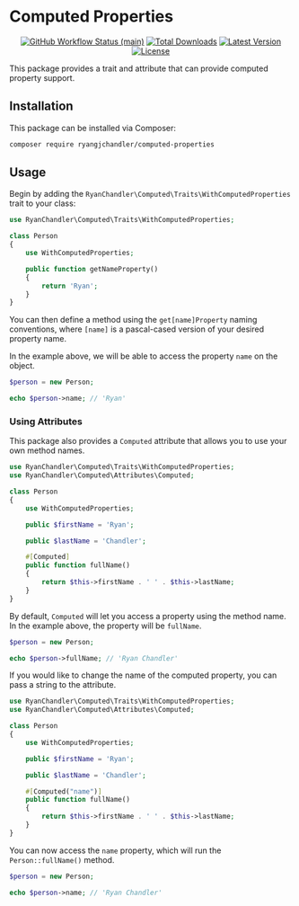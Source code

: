 # Computed Properties

<p align="center">
    <a href="https://github.com/ryangjchandler/computed-properties/actions"><img alt="GitHub Workflow Status (main)" src="https://img.shields.io/github/workflow/status/ryangjchandler/computed-properties/Tests/main"></a>
    <a href="https://packagist.org/packages/ryangjchandler/computed-properties"><img alt="Total Downloads" src="https://img.shields.io/packagist/dt/ryangjchandler/computed-properties"></a>
    <a href="https://packagist.org/packages/ryangjchandler/computed-properties"><img alt="Latest Version" src="https://img.shields.io/packagist/v/ryangjchandler/computed-properties"></a>
    <a href="https://packagist.org/packages/ryangjchandler/computed-properties"><img alt="License" src="https://img.shields.io/packagist/l/ryangjchandler/computed-properties"></a>
</p>

This package provides a trait and attribute that can provide computed property support.

## Installation

This package can be installed via Composer:

```bash
composer require ryangjchandler/computed-properties
```

## Usage

Begin by adding the `RyanChandler\Computed\Traits\WithComputedProperties` trait to your class:

```php
use RyanChandler\Computed\Traits\WithComputedProperties;

class Person
{
    use WithComputedProperties;

    public function getNameProperty()
    {
        return 'Ryan';
    }
}
```

You can then define a method using the `get[name]Property` naming conventions, where `[name]` is a pascal-cased version of your desired property name.

In the example above, we will be able to access the property `name` on the object.

```php
$person = new Person;

echo $person->name; // 'Ryan'
```

### Using Attributes

This package also provides a `Computed` attribute that allows you to use your own method names.

```php
use RyanChandler\Computed\Traits\WithComputedProperties;
use RyanChandler\Computed\Attributes\Computed;

class Person
{
    use WithComputedProperties;

    public $firstName = 'Ryan';

    public $lastName = 'Chandler';

    #[Computed]
    public function fullName()
    {
        return $this->firstName . ' ' . $this->lastName;
    }
}
```

By default, `Computed` will let you access a property using the method name. In the example above, the property will be `fullName`.

```php
$person = new Person;

echo $person->fullName; // 'Ryan Chandler'
```

If you would like to change the name of the computed property, you can pass a string to the attribute.

```php
use RyanChandler\Computed\Traits\WithComputedProperties;
use RyanChandler\Computed\Attributes\Computed;

class Person
{
    use WithComputedProperties;

    public $firstName = 'Ryan';

    public $lastName = 'Chandler';

    #[Computed("name")]
    public function fullName()
    {
        return $this->firstName . ' ' . $this->lastName;
    }
}
```

You can now access the `name` property, which will run the `Person::fullName()` method.

```php
$person = new Person;

echo $person->name; // 'Ryan Chandler'
```
